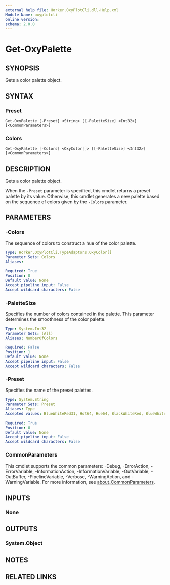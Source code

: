 ```yaml
---
external help file: Horker.OxyPlotCli.dll-Help.xml
Module Name: oxyplotcli
online version:
schema: 2.0.0
---
```


# Get-OxyPalette

## SYNOPSIS
Gets a color palette object.

## SYNTAX

### Preset
```
Get-OxyPalette [-Preset] <String> [[-PaletteSize] <Int32>] [<CommonParameters>]
```

### Colors
```
Get-OxyPalette [-Colors] <OxyColor[]> [[-PaletteSize] <Int32>] [<CommonParameters>]
```

## DESCRIPTION
Gets a color palette object.

When the `-Preset` parameter is specified, this cmdlet returns a preset palette by its value.
Otherwise, this cmdlet generates a new palette based on the sequence of colors given by the `-Colors` parameter.

## PARAMETERS

### -Colors
The sequence of colors to construct a hue of the color palette.

```yaml
Type: Horker.OxyPlotCli.TypeAdaptors.OxyColor[]
Parameter Sets: Colors
Aliases:

Required: True
Position: 0
Default value: None
Accept pipeline input: False
Accept wildcard characters: False
```

### -PaletteSize
Specifies the number of colors contained in the palette. This parameter determines the smoothness of the color palette.

```yaml
Type: System.Int32
Parameter Sets: (All)
Aliases: NumberOfColors

Required: False
Position: 1
Default value: None
Accept pipeline input: False
Accept wildcard characters: False
```

### -Preset
Specifies the name of the preset palettes.

```yaml
Type: System.String
Parameter Sets: Preset
Aliases: Type
Accepted values: BlueWhiteRed31, Hot64, Hue64, BlackWhiteRed, BlueWhiteRed, Cool, Gray, Hot, Hue, HueDistinct, Jet, Rainbow, RHue

Required: True
Position: 0
Default value: None
Accept pipeline input: False
Accept wildcard characters: False
```

### CommonParameters
This cmdlet supports the common parameters: -Debug, -ErrorAction, -ErrorVariable, -InformationAction, -InformationVariable, -OutVariable, -OutBuffer, -PipelineVariable, -Verbose, -WarningAction, and -WarningVariable. For more information, see [about_CommonParameters](http://go.microsoft.com/fwlink/?LinkID=113216).

## INPUTS

### None
## OUTPUTS

### System.Object
## NOTES

## RELATED LINKS

